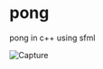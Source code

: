 # pong
pong in c++ using sfml

![Capture](https://user-images.githubusercontent.com/46285633/112057552-7251c100-8b7f-11eb-826d-d419d7f07067.PNG)
